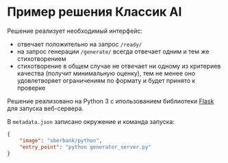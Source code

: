 Пример решения Классик AI
=========================

Решение реализует необходимый интерфейс:
- отвечает положительно на запрос `/ready/`
- на запрос генерации `/generate/` всегда отвечает одним и тем же стихотворением
- стихотворение в общем случае не отвечает ни одному из критериев качества (получит минимальную оценку), тем не менее оно удовлетворяет ограничениям по формату и будет принято к проверке

Решение реализовано на Python 3 с ипользованием библиотеки [Flask](http://flask.pocoo.org) для запуска веб-сервера.

В `metadata.json` записано окружение и команда запуска:

```json
{
    "image": "sberbank/python",
    "entry_point": "python generator_server.py"
}
```

